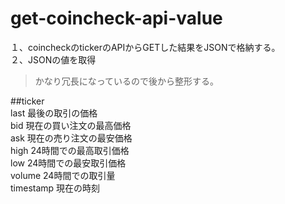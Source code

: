 # get-coincheck-api-value
１、coincheckのtickerのAPIからGETした結果をJSONで格納する。  
２、JSONの値を取得  

> かなり冗長になっているので後から整形する。

##ticker  
last 最後の取引の価格  
bid 現在の買い注文の最高価格  
ask 現在の売り注文の最安価格  
high 24時間での最高取引価格  
low 24時間での最安取引価格  
volume 24時間での取引量  
timestamp 現在の時刻  